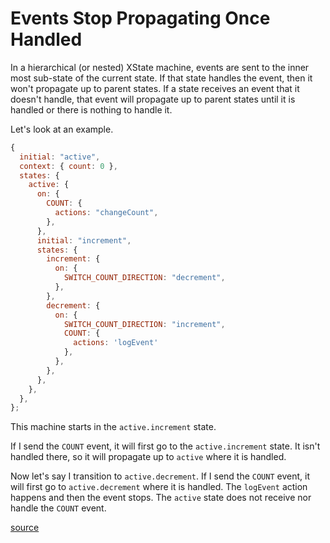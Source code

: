 # Events Stop Propagating Once Handled

In a hierarchical (or nested) XState machine, events are sent to the inner most sub-state of
the current state. If that state handles the event, then it won't propagate up
to parent states. If a state receives an event that it doesn't handle, that
event will propagate up to parent states until it is handled or there is
nothing to handle it.

Let's look at an example.

```javascript
{
  initial: "active",
  context: { count: 0 },
  states: {
    active: {
      on: {
        COUNT: {
          actions: "changeCount",
        },
      },
      initial: "increment",
      states: {
        increment: {
          on: {
            SWITCH_COUNT_DIRECTION: "decrement",
          },
        },
        decrement: {
          on: {
            SWITCH_COUNT_DIRECTION: "increment",
            COUNT: {
              actions: 'logEvent'
            },
          },
        },
      },
    },
  },
};
```

This machine starts in the `active.increment` state.

If I send the `COUNT` event, it will first go to the `active.increment` state.
It isn't handled there, so it will propagate up to `active` where it is
handled.

Now let's say I transition to `active.decrement`. If I send the `COUNT` event,
it will first go to `active.decrement` where it is handled. The `logEvent`
action happens and then the event stops. The `active` state does not receive
nor handle the `COUNT` event.

[source](https://twitter.com/jbrancha/status/1418269852398129152?s=20)
